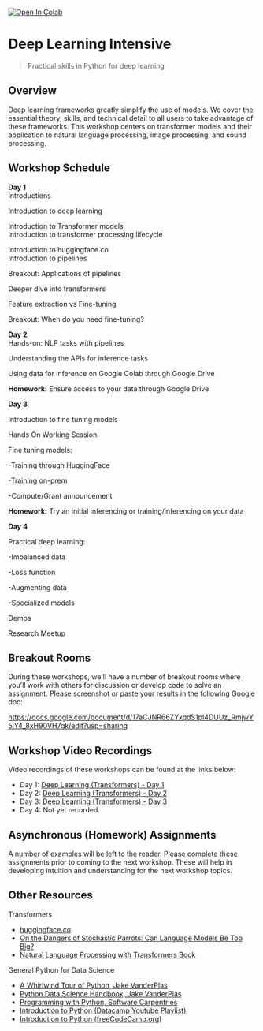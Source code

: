 [![Open In Colab](https://colab.research.google.com/assets/colab-badge.svg)](https://colab.research.google.com/github/vanderbilt-data-science/deep-learning-intensive)
# Deep Learning Intensive
> Practical skills in Python for deep learning

## Overview

Deep learning frameworks greatly simplify the use of models. We cover the essential theory, skills, and technical detail to all users to take advantage of these frameworks. This workshop centers on transformer models and their application to natural language processing, image processing, and sound processing. 

## Workshop Schedule
**Day 1**  
Introductions

Introduction to deep learning  

Introduction to Transformer models  
Introduction to transformer processing lifecycle  

Introduction to huggingface.co  
Introduction to pipelines  

Breakout: Applications of pipelines  

Deeper dive into transformers  

Feature extraction vs Fine-tuning  

Breakout: When do you need fine-tuning?  

**Day 2**  
Hands-on: NLP tasks with pipelines  

Understanding the APIs for inference tasks  

Using data for inference on Google Colab through Google Drive  

**Homework:** Ensure access to your data through Google Drive

**Day 3**  

Introduction to fine tuning models  

Hands On Working Session  

Fine tuning models:  

-Training through HuggingFace  

-Training on-prem  

-Compute/Grant announcement  

**Homework:** Try an initial inferencing or training/inferencing on your data


**Day 4**  

Practical deep learning:  

-Imbalanced data  

-Loss function  

-Augmenting data

-Specialized models

Demos

Research Meetup

## Breakout Rooms
During these workshops, we'll have a number of breakout rooms where you'll work with others for discussion or develop code to solve an assignment.  Please screenshot or paste your results in the following Google doc: 

https://docs.google.com/document/d/17aCJNR66ZYxqdS1pI4DUUz_RmjwY5iY4_8xH90VH7gk/edit?usp=sharing

## Workshop Video Recordings
Video recordings of these workshops can be found at the links below:

- Day 1: [Deep Learning (Transformers) - Day 1](https://www.youtube.com/watch?v=TFuWbSoXbXA)
- Day 2: [Deep Learning (Transformers) - Day 2](https://www.youtube.com/watch?v=0n9eEbEpBmw)
- Day 3: [Deep Learning (Transformers) - Day 3](https://www.youtube.com/watch?v=_tZNvsNHQFI)
- Day 4: Not yet recorded.

## Asynchronous (Homework) Assignments
A number of examples will be left to the reader.  Please complete these assignments prior to coming to the next workshop.  These will help in developing intuition and understanding for the next workshop topics.

## Other Resources

Transformers
 - [huggingface.co](huggingface.co)
 - [On the Dangers of Stochastic Parrots: Can Language Models Be Too Big?](https://dl.acm.org/doi/pdf/10.1145/3442188.3445922)
 - [Natural Language Processing with Transformers Book](https://learning.oreilly.com/library/view/natural-language-processing/9781098103231/)

General Python for Data Science

- [A Whirlwind Tour of Python, Jake VanderPlas](https://github.com/jakevdp/WhirlwindTourOfPython)
- [Python Data Science Handbook, Jake VanderPlas](https://github.com/jakevdp/PythonDataScienceHandbook)
- [Programming with Python, Software Carpentries](https://swcarpentry.github.io/python-novice-inflammation/)  
- [Introduction to Python (Datacamp Youtube Playlist)](https://www.youtube.com/watch?v=-Rf4fZDQ0yw&list=PLjgj6kdf_snaw8QnlhK5f3DzFDFKDU5f4)
- [Introduction to Python (freeCodeCamp.org)](https://www.youtube.com/watch?v=rfscVS0vtbw)

